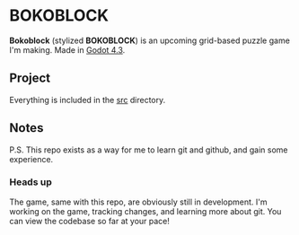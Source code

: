 # BOKOBLOCK

**Bokoblock** (stylized **BOKOBLOCK**) is an upcoming grid-based puzzle game I'm making. Made in [Godot 4.3](https://github.com/godotengine/godot/).

## Project

Everything is included in the [src](src/) directory.

## Notes

P.S. This repo exists as a way for me to learn git and github, and gain some experience.

### Heads up

The game, same with this repo, are obviously still in development. I'm working on the game, tracking changes, and learning more about git. You can view the codebase so far at your pace!